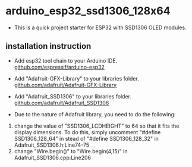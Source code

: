 # arduino_esp32_ssd1306_128x64

- This is a quick project starter for ESP32 with SSD1306 OLED modules.

## installation instruction
- Add esp32 tool chain to your Arduino IDE.
  [github.com/espressif/arduino-esp32](https://github.com/espressif/arduino-esp32)

- Add "Adafruit-GFX-Library" to your libraries folder.
[github.com/adafruit/Adafruit-GFX-Library](https://github.com/adafruit/Adafruit-GFX-Library)

- Add "Adafruit_SSD1306" to your libraries folder.
[github.com/adafruit/Adafruit_SSD1306](https://github.com/adafruit/Adafruit_SSD1306)

- Due to the nature of Adafruit library, you need to do the following:
1. change the value of "SSD1306_LCDHEIGHT" to 64 so that it fits the display dimensions. To do this, simply uncomment "#define SSD1306_128_64" in stead of "#define SSD1306_128_32" in Adafruit_SSD1306.h:Line74-75
2. change "Wire.begin()" to "Wire.begin(4,15)" in Adafruit_SSD1306.cpp:Line206
